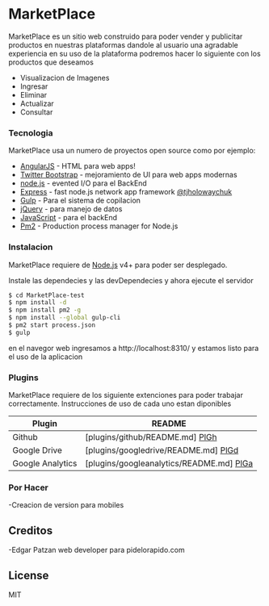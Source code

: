 # MarketPlace



MarketPlace es un sitio web  construido para  poder vender y publicitar productos en nuestras plataformas dandole al usuario una agradable experiencia en su uso  de la plataforma podremos  hacer lo siguiente con los productos que deseamos

  - Visualizacion de Imagenes
  - Ingresar
  - Eliminar
  - Actualizar
  - Consultar



### Tecnologia


MarketPlace usa un numero de  proyectos open source como por ejemplo:

* [AngularJS] - HTML  para  web apps!
* [Twitter Bootstrap] - mejoramiento de UI para  web apps modernas
* [node.js] - evented I/O para  el BackEnd
* [Express] - fast node.js network app framework [@tjholowaychuk]
* [Gulp] - Para el sistema de copilacion
* [jQuery] -  para  manejo de datos
* [JavaScript] - para  el backEnd
* [Pm2] -  Production process manager for Node.js



### Instalacion

MarketPlace requiere de  [Node.js](https://nodejs.org/) v4+  para poder ser desplegado.


Instale las dependecies y las devDependecies y ahora ejecute el servidor

```sh
$ cd MarketPlace-test
$ npm install -d
$ npm install pm2 -g 
$ npm install --global gulp-cli
$ pm2 start process.json
$ gulp
```
en el navegor web ingresamos a
http://localhost:8310/
y estamos listo para el uso de la aplicacion


### Plugins

MarketPlace requiere de los siguiente extenciones para poder trabajar correctamente. Instrucciones de uso de cada uno estan diponibles

| Plugin | README |
| ------ | ------ |
| Github | [plugins/github/README.md] [PlGh] |
| Google Drive | [plugins/googledrive/README.md] [PlGd] |
| Google Analytics | [plugins/googleanalytics/README.md] [PlGa] |




### Por Hacer


 -Creacion de version para mobiles

Creditos
----
-Edgar Patzan
web developer
para pidelorapido.com


License
----

MIT





[//]: # (These are reference links used in the body of this note and get stripped out when the markdown processor does its job. There is no need to format nicely because it shouldn't be seen. Thanks SO - http://stackoverflow.com/questions/4823468/store-comments-in-markdown-syntax)








   [node.js]: <http://nodejs.org>
   [Twitter Bootstrap]: <http://twitter.github.com/bootstrap/>
   [jQuery]: <http://jquery.com>
   [@tjholowaychuk]: <http://twitter.com/tjholowaychuk>
   [express]: <http://expressjs.com>
   [AngularJS]: <http://angularjs.org>
   [Gulp]: <http://gulpjs.com>
   [JavaScript]:<https://www.javascript.com/>
   [Pm2]:<http://pm2.keymetrics.io/>


   [PlGh]: <https://github.com/joemccann/dillinger/tree/master/plugins/github/README.md>
   [PlGd]: <https://github.com/joemccann/dillinger/tree/master/plugins/googledrive/README.md>
   [PlGa]: <https://github.com/RahulHP/dillinger/blob/master/plugins/googleanalytics/README.md>
